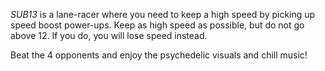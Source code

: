 *SUB13* is a lane-racer where you need to keep a high speed by picking up speed boost power-ups. Keep as high speed as possible, but do not go above 12. If you do, you will lose speed instead.

Beat the 4 opponents and enjoy the psychedelic visuals and chill music!